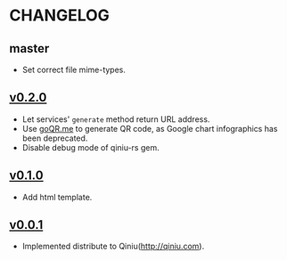 # CHANGELOG

## master

* Set correct file mime-types.

## [v0.2.0](https://github.com/linjunpop/blast_off/tree/v0.2.0)

* Let services' `generate` method return URL address.
* Use [goQR.me](http://goqr.me) to generate QR code, as Google chart infographics has been deprecated.
* Disable debug mode of qiniu-rs gem.

## [v0.1.0](https://github.com/linjunpop/blast_off/tree/v0.1.0)

* Add html template.

## [v0.0.1](https://github.com/linjunpop/blast_off/tree/v0.0.1)

* Implemented distribute to Qiniu(http://qiniu.com).

